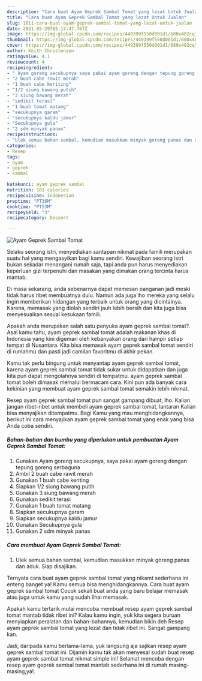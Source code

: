 ```yaml
---
description: "Cara buat Ayam Geprek Sambal Tomat yang lezat Untuk Jualan"
title: "Cara buat Ayam Geprek Sambal Tomat yang lezat Untuk Jualan"
slug: 1011-cara-buat-ayam-geprek-sambal-tomat-yang-lezat-untuk-jualan
date: 2021-05-29T05:13:47.767Z
image: https://img-global.cpcdn.com/recipes/449399f550d001d1/680x482cq70/ayam-geprek-sambal-tomat-foto-resep-utama.jpg
thumbnail: https://img-global.cpcdn.com/recipes/449399f550d001d1/680x482cq70/ayam-geprek-sambal-tomat-foto-resep-utama.jpg
cover: https://img-global.cpcdn.com/recipes/449399f550d001d1/680x482cq70/ayam-geprek-sambal-tomat-foto-resep-utama.jpg
author: Keith Christensen
ratingvalue: 4.1
reviewcount: 4
recipeingredient:
- " Ayam goreng secukupnya saya pakai ayam goreng dengan tepung goreng serbaguna"
- "2 buah cabe rawit merah"
- "1 buah cabe keriting"
- "1/2 siung bawang putih"
- "3 siung bawang merah"
- "sedikit terasi"
- "1 buah tomat matang"
- "secukupnya garam"
- "secukupnya kaldu jamur"
- "Secukupnya gula"
- "2 sdm minyak panas"
recipeinstructions:
- "Ulek semua bahan sambal, kemudian masukkan minyak goreng panas dan aduk. Siap disajikan."
categories:
- Resep
tags:
- ayam
- geprek
- sambal

katakunci: ayam geprek sambal 
nutrition: 181 calories
recipecuisine: Indonesian
preptime: "PT36M"
cooktime: "PT53M"
recipeyield: "3"
recipecategory: Dessert

---
```



![Ayam Geprek Sambal Tomat](https://img-global.cpcdn.com/recipes/449399f550d001d1/680x482cq70/ayam-geprek-sambal-tomat-foto-resep-utama.jpg)

Selaku seorang istri, menyediakan santapan nikmat pada famili merupakan suatu hal yang mengasyikan bagi kamu sendiri. Kewajiban seorang istri bukan sekadar menangani rumah saja, tapi anda pun harus menyediakan keperluan gizi terpenuhi dan masakan yang dimakan orang tercinta harus mantab.

Di masa  sekarang, anda sebenarnya dapat memesan panganan jadi meski tidak harus ribet membuatnya dulu. Namun ada juga lho mereka yang selalu ingin memberikan hidangan yang terbaik untuk orang yang dicintainya. Karena, memasak yang diolah sendiri jauh lebih bersih dan kita juga bisa menyesuaikan sesuai kesukaan famili. 



Apakah anda merupakan salah satu penyuka ayam geprek sambal tomat?. Asal kamu tahu, ayam geprek sambal tomat adalah makanan khas di Indonesia yang kini digemari oleh kebanyakan orang dari hampir setiap tempat di Nusantara. Kita bisa memasak ayam geprek sambal tomat sendiri di rumahmu dan pasti jadi camilan favoritmu di akhir pekan.

Kamu tak perlu bingung untuk menyantap ayam geprek sambal tomat, karena ayam geprek sambal tomat tidak sukar untuk didapatkan dan juga kita pun dapat mengolahnya sendiri di tempatmu. ayam geprek sambal tomat boleh dimasak memalui bermacam cara. Kini pun ada banyak cara kekinian yang membuat ayam geprek sambal tomat semakin lebih nikmat.

Resep ayam geprek sambal tomat pun sangat gampang dibuat, lho. Kalian jangan ribet-ribet untuk membeli ayam geprek sambal tomat, lantaran Kalian bisa menyajikan ditempatmu. Bagi Kamu yang mau menghidangkannya, berikut ini cara menyajikan ayam geprek sambal tomat yang enak yang bisa Anda coba sendiri.

<!--inarticleads1-->

##### Bahan-bahan dan bumbu yang diperlukan untuk pembuatan Ayam Geprek Sambal Tomat:

1. Gunakan  Ayam goreng secukupnya, saya pakai ayam goreng dengan tepung goreng serbaguna
1. Ambil 2 buah cabe rawit merah
1. Gunakan 1 buah cabe keriting
1. Siapkan 1/2 siung bawang putih
1. Gunakan 3 siung bawang merah
1. Gunakan sedikit terasi
1. Gunakan 1 buah tomat matang
1. Siapkan secukupnya garam
1. Siapkan secukupnya kaldu jamur
1. Gunakan Secukupnya gula
1. Gunakan 2 sdm minyak panas




<!--inarticleads2-->

##### Cara membuat Ayam Geprek Sambal Tomat:

1. Ulek semua bahan sambal, kemudian masukkan minyak goreng panas dan aduk. Siap disajikan.




Ternyata cara buat ayam geprek sambal tomat yang nikamt sederhana ini enteng banget ya! Kamu semua bisa menghidangkannya. Cara buat ayam geprek sambal tomat Cocok sekali buat anda yang baru belajar memasak atau juga untuk kamu yang sudah lihai memasak.

Apakah kamu tertarik mulai mencoba membuat resep ayam geprek sambal tomat mantab tidak ribet ini? Kalau kamu ingin, yuk kita segera buruan menyiapkan peralatan dan bahan-bahannya, kemudian bikin deh Resep ayam geprek sambal tomat yang lezat dan tidak ribet ini. Sangat gampang kan. 

Jadi, daripada kamu berlama-lama, yuk langsung aja sajikan resep ayam geprek sambal tomat ini. Dijamin kamu tak akan menyesal sudah buat resep ayam geprek sambal tomat nikmat simple ini! Selamat mencoba dengan resep ayam geprek sambal tomat mantab sederhana ini di rumah masing-masing,ya!.

